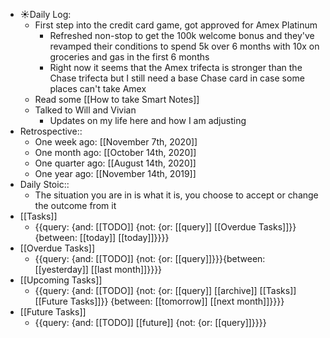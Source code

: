 - ☀️Daily Log:
    - First step into the credit card game, got approved for Amex Platinum
        - Refreshed non-stop to get the 100k welcome bonus and they've revamped their conditions to spend 5k over 6 months with 10x on groceries and gas in the first 6 months
        - Right now it seems that the Amex trifecta is stronger than the Chase trifecta but I still need a base Chase card in case some places can't take Amex
    - Read some [[How to take Smart Notes]]
    - Talked to Will and Vivian
        - Updates on my life here and how I am adjusting
- Retrospective::
    - One week ago: [[November 7th, 2020]]
    - One month ago: [[October 14th, 2020]]
    - One quarter ago: [[August 14th, 2020]]
    - One year ago: [[November 14th, 2019]]
- Daily Stoic::
    - The situation you are in is what it is, you choose to accept or change the outcome from it
- [[Tasks]]
    - {{query: {and: [[TODO]] {not: {or: [[query]] [[Overdue Tasks]]}} {between: [[today]] [[today]]}}}}
- [[Overdue Tasks]]
    - {{query: {and: [[TODO]] {not: {or: [[query]]}}}{between: [[yesterday]] [[last month]]}}}}
- [[Upcoming Tasks]]
    - {{query: {and: [[TODO]] {not: {or: [[query]] [[archive]] [[Tasks]] [[Future Tasks]]}} {between: [[tomorrow]] [[next month]]}}}}
- [[Future Tasks]]
    - {{query: {and: [[TODO]] [[future]] {not: {or: [[query]]}}}}

